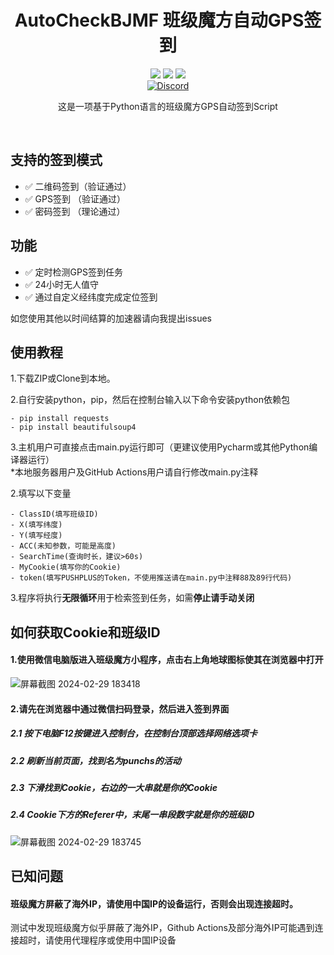 <div align="center">
    <h1>AutoCheckBJMF 班级魔方自动GPS签到</h1>
    <img src="https://img.shields.io/github/license/JasonYANG170/AutoCheckBJMF?label=License&style=for-the-badge">
    <img src="https://img.shields.io/github/commit-activity/w/JasonYANG170/AutoCheckBJMF?style=for-the-badge">
<img src="https://img.shields.io/github/languages/count/JasonYANG170/AutoCheckBJMF?logo=python&style=for-the-badge">
	<br>
    	<a href="https://discord.com/invite/az3ceRmgVe"><img alt="Discord" src="https://img.shields.io/discord/978108215499816980?style=social&logo=discord&label=echosec"></a>
  <br>

这是一项基于Python语言的班级魔方GPS自动签到Script
  
<br>

</div>

## 支持的签到模式  
- ✅ 二维码签到（验证通过）
- ✅ GPS签到  （验证通过）
- ✅ 密码签到  （理论通过）

## 功能
- ✅ 定时检测GPS签到任务
- ✅ 24小时无人值守
- ✅ 通过自定义经纬度完成定位签到 

如您使用其他以时间结算的加速器请向我提出issues
## 使用教程
1.下载ZIP或Clone到本地。 

2.自行安装python，pip，然后在控制台输入以下命令安装python依赖包  

    - pip install requests  
    - pip install beautifulsoup4

3.主机用户可直接点击main.py运行即可（更建议使用Pycharm或其他Python编译器运行）  
*本地服务器用户及GitHub Actions用户请自行修改main.py注释

2.填写以下变量  

    - ClassID(填写班级ID)  
    - X(填写纬度)  
    - Y(填写经度)
    - ACC(未知参数，可能是高度)  
    - SearchTime(查询时长，建议>60s)  
    - MyCookie(填写你的Cookie)
    - token(填写PUSHPLUS的Token，不使用推送请在main.py中注释88及89行代码)
   
3.程序将执行**无限循环**用于检索签到任务，如需**停止请手动关闭** 
## 如何获取Cookie和班级ID
#### 1.使用微信电脑版进入班级魔方小程序，点击右上角地球图标使其在浏览器中打开
![屏幕截图 2024-02-29 183418](https://github.com/JasonYANG170/AutoCheckBJMF/assets/39414350/2998676c-50bc-4215-b93d-ca9de8929957)
#### 2.请先在浏览器中通过微信扫码登录，然后进入签到界面  
##### 2.1 按下电脑F12按键进入控制台，在控制台顶部选择网络选项卡
##### 2.2 刷新当前页面，找到名为punchs的活动
##### 2.3 下滑找到Cookie，右边的一大串就是你的Cookie
##### 2.4 Cookie下方的Referer中，末尾一串段数字就是你的班级ID
![屏幕截图 2024-02-29 183745](https://github.com/JasonYANG170/AutoCheckBJMF/assets/39414350/0542e5f1-2ef0-4dae-a8b5-adaaa0e8274a)

## 已知问题
#### 班级魔方屏蔽了海外IP，请使用中国IP的设备运行，否则会出现连接超时。
测试中发现班级魔方似乎屏蔽了海外IP，Github Actions及部分海外IP可能遇到连接超时，请使用代理程序或使用中国IP设备




